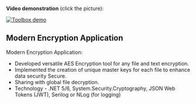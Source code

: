 **Video demonstration** (click the picture):

[![Toolbox demo](https://i.imgur.com/8lFUlgz.png)](https://youtu.be/bkMtNE13Rs8)

## Modern Encryption Application
Modern Encryption Application:
- Developed versatile AES Encryption tool for any file and text encryption.
- Implemented the creation of unique master keys for each file to enhance data security Secure.
- Sharing with global file decryption.
- Technology - .NET 5/6, System.Security.Cryptography, JSON Web Tokens (JWT), Serilog or NLog (for logging)
